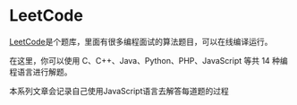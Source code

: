 <!--
 * @Description: In User Settings Edit
 * @Author: your name
 * @Date: 2019-08-16 19:08:14
 * @LastEditTime: 2019-08-17 15:02:22
 * @LastEditors: Please set LastEditors
 -->
# LeetCode

[LeetCode](https://leetcode-cn.com/)是个题库，里面有很多编程面试的算法题目，可以在线编译运行。

在这里，你可以使用 C、C++、Java、Python、PHP、JavaScript 等共 14 种编程语言进行解题。

本系列文章会记录自己使用JavaScript语言去解答每道题的过程